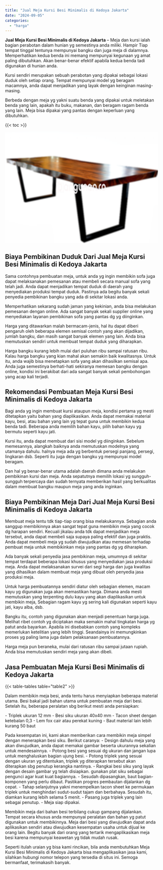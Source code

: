 ```yaml
---
title: "Jual Meja Kursi Besi Minimalis di Kedoya Jakarta"
date: "2024-09-05"
categories: 
  - "harga"
---
```


**Jual Meja Kursi Besi Minimalis di Kedoya Jakarta** – Meja dan kursi ialah bagian perabotan dalam hunian yg semestinya anda miliki. Hampir Tiap tempat tinggal tentunya mempunyai bangku dan juga meja di dalamnya. Memperhatikan kedua benda ini memang mempunyai kegunaan yg amat paling dibutuhkan. Akan benar-benar efektif apabila kedua benda tadi digunakan di hunian anda.

Kursi sendiri merupakan sebuah perabotan yang dipakai sebagai lokasi duduk oleh setiap orang. Tempat mempunyai model yg beragam macamnya, anda dapat menjadikan yang layak dengan keinginan masing-masing.

Berbeda dengan meja yg yakni suatu benda yang dipakai untuk meletakan benda yang lain, apakah itu buku, makanan, dan beragam ragam benda yang lain. Meja bisa dipakai yang pantas dengan keperluan yang dibutuhkan.

{{< toc >}}

![Jual Meja Kursi Besi Minimalis di Kedoya Jakarta](/images/jual-meja-besi-murah23.png)

## Biaya Pembikinan Duduk Dari Jual Meja Kursi Besi Minimalis di Kedoya Jakarta

Sama contohnya pembuatan meja, untuk anda yg ingin membikin sofa juga dapat melaksanakan pemesanan atau membeli secara manual sofa yang telah jadi. Anda dapat menjadikan tempat duduk di daerah yang menyediakan produksi tempat duduk. Pastinya ada begitu banyak sekali penyedia pembikinan bangku yang ada di sekitar lokasi anda.

Memperhatikan sekarang sudah jaman yang kekinian, anda bisa melakukan pemesanan dengan online. Ada sangat banyak sekali supplier online yang menyediakan layanan pembikinan sofa yang pantas dg yg diinginkan.

Harga yang ditawarkan malah bermacam-jenis, hal itu dapat diberi pengaruh oleh beberapa elemen semisal contoh yang akan dijadikan, jumlah bangku, dan masih sangat banyak elemen yang lain. Anda bisa memutuskan sendiri untuk membuat tempat duduk yang diharapkan.

Harga bangku kurang lebih mulai dari puluhan ribu sampai ratusan ribu. Kalau harga bangku yang kian mahal akan semakin baik kwalitasnya. Untuk itu, anda wajib bisa menetapkan sofa yang akan dihasilkan semisal apa. Anda juga semestinya berhati-hati sekiranya memesan bangku dengan online, kondisi ini berakibat dari ada sangat banyak sekali pembohongan yang acap kali terjadi.

## Rekomendasi Pembuatan Meja Kursi Besi Minimalis di Kedoya Jakarta

Bagi anda yg ingin membuat kursi ataupun meja, kondisi pertama yg mesti ditetapkan yaitu bahan yang diaplikasikan. Anda dapat memakai material kayu, besi, atau bahan yang lain yg tepat guna untuk membikin kedua benda tadi. Beberapa anda memilih bahan kayu, pilih bahan kayu yg bermutu seperti kayu jati.

Kursi itu, anda dapat membuat dari sisi model yg diinginkan. Sebelum memesannya, alangkah baiknya anda memutuskan modelnya yang utamanya dahulu. halnya meja ada yg berbentuk persegi panjang, persegi, lingkaran dsb. Seperti itu juga dengan bangku yg mempunyai model beragam.

Dan hal yg benar-benar utama adalah daerah dimana anda melakukan pembikinan kursi dan meja. Anda sepatutnya memilih lokasi yg sungguh-sungguh terpercaya dan sudah ternyata memberikan hasil yang berkualitas dalam membuat bangku maupun meja yang anda inginkan.

## Biaya Pembikinan Meja Dari Jual Meja Kursi Besi Minimalis di Kedoya Jakarta

Membuat meja tentu tdk tiap-tiap orang bisa melakukannya. Sebagian anda sanggup membikinnya akan sangat tepat guna membikin meja yang cocok dg harapan sendiri. Kecuali jikalau anda tdk dapat menjadikan meja tersebut, anda dapat membeli saja supaya paling efektif dan juga praktis. Anda dapat membeli meja yg sudah diwujudkan atau memesan terhadap pembuat meja untuk membikinkan meja yang pantas dg yg diharapkan.

Ada banyak sekali penyedia jasa pembikinan meja, umumnya di sekitar tempat terdapat beberapa lokasi khusus yang menyediakan jasa produksi meja. Anda dapat melaksanakan survei dari segi harga dan juga kwalitas yang dihasilkan dalam membuat meja yang dibuat oleh penyedia jasa produksi meja.

Untuk harga pembuatannya sendiri diatur oleh sebagian elemen, macam kayu yg digunakan juga akan memastikan harga. Dimana anda mesti memutuskan yang terpenting dulu kayu yang akan diaplikasikan untuk membikin meja, Sebagian ragam kayu yg sering kali digunakan seperti kayu jati, kayu alba, dsb.

Bangku itu, contoh yang digunakan akan menjadi penentuan harga juga. Melihat ribet contoh yg diciptakan maka semakin mahal tingkatan harga yg patut anda bayarkan. Apabila ini disebabkan contoh yang kompleks memerlukan ketelitian yang lebih tinggi. Seandainya ini memungkinkan proses yg paling lama juga dalam pelaksanaan pembuatannya.

Harga meja pun beraneka, mulai dari ratusan ribu sampai jutaan rupiah. Anda bisa memutuskan sendiri meja yang akan dibeli.

## Jasa Pembuatan Meja Kursi Besi Minimalis di Kedoya Jakarta

{{< table-tables table="table2" >}}

Dalam membikin meja besi, anda tentu harus menyiapkan beberapa material utama. Besi bakal jadi bahan utama untuk pembuatan meja dari besi. Setelah itu, beberapa peralatan sbg berikut mesti anda persiapkan:

\- Triplek ukuran 12 mm - Besi siku ukuran 40x40 mm - Tacon sheet dengan ketebalan 0,3 - Lem fox cair atau perekat kuning - Baut material lain lebih kurang 50 baut

Pada kesempatan ini, kami akan memberikan cara membikin meja simpel dengan menerapkan besi siku. Berikut caranya: - Design dahulu meja yang akan diwujudkan, anda dapat memakai gambar beserta ukurannya sekalian untuk mendesainnya. - Potong besi yang sesuai dg ukuran dan jangan lupa untuk menghaluskan bagian ujung besi. - Potong triplek yang sesuai dengan ukuran yg ditentukan, triplek yg diterapkan tersebut akan diterapkan sbg penutup kerangka nantinya. - Rangkai besi siku yang layak dengan desain gambar yg telah disiapkan. gunakan plat siku sebagai pengunci agar kuat kuat bagiannya. - Sesudah dipasangkan, baut bagian-komponen yang perlu dibaut. Pastikan progres pembautan dijalankan dg cepat. - Tahap selanjutnya yakni menempelkan tacon sheet ke permukaan triplek untuk menghindari sudut-sudut tajam dan berbahaya. Sesudah itu, diamkan kurang lebih selama 5 menit. - Pasang juga triplek yang lain sebagai penutup. - Meja siap dipakai.

Membikin meja dari bahan besi terbilang cukup gampang dijalankan. Tempat secara khusus anda mempunyai peralatan dan bahan yg patut digunakan untuk membikinnya. Meja dari besi yang diwujudkan dapat anda aplikasikan sendiri atau diwujudkan kesempatan usaha untuk dijual ke orang lain. Begitu banyak dari orang yang tertarik mengaplikasikan meja besi karena mempunyai keawetan yg tidak mudah rusak.

Seperti itulah uraian yg bisa kami rincikan, bila anda membutuhkan Meja Kursi Besi Minimalis di Kedoya Jakarta bisa mengaplikasikan jasa kami, silahkan hubungi nomor telepon yang tersedia di situs ini. Semoga bermanfaat, terimakasih banyak.
